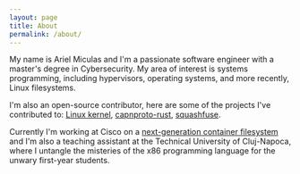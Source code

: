 ```yaml
---
layout: page
title: About
permalink: /about/
---
```


My name is Ariel Miculas and I'm a passionate software engineer with a master's
degree in Cybersecurity. My area of interest is systems programming, including
hypervisors, operating systems, and more recently, Linux filesystems.

I'm also an open-source contributor, here are some of the projects I've
contributed to: [Linux
kernel](https://lore.kernel.org/all/20220613094927.117961408@linuxfoundation.org/),
[capnproto-rust](https://github.com/capnproto/capnproto-rust),
[squashfuse](https://github.com/vasi/squashfuse).

Currently I'm working at Cisco on a [next-generation container
filesystem](https://github.com/project-machine/puzzlefs) and I'm also a teaching
assistant at the Technical University of Cluj-Napoca, where I untangle the
misteries of the x86 programming language for the unwary first-year students.

